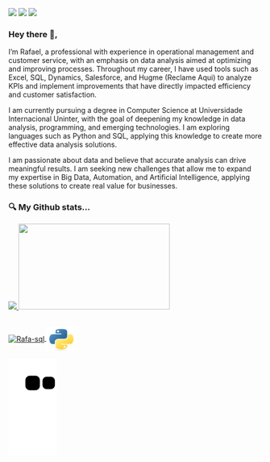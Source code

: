 <div>
  <p align="left">
    <a href="https://www.linkedin.com/in/therafaellima/" target="_blank"><img src="https://img.shields.io/badge/-LinkedIn-%230077B5?style=for-the-badge&logo=linkedin&logoColor=white" target="_blank"></a>
    <a href="https://instagram.com/therafaellima" target="_blank"><img src="https://img.shields.io/badge/-Instagram-%23E4405F?style=for-the-badge&logo=instagram&logoColor=pink" target="_blank"></a>
    <a href = "mailto:therafaellima@gmail.com"><img src="https://img.shields.io/badge/-Gmail-%23333?style=for-the-badge&logo=gmail&logoColor=white" target="_blank"></a>
</div>




### Hey there 👋,

I’m Rafael, a professional with experience in operational management and customer service, with an emphasis on data analysis aimed at optimizing and improving processes. Throughout my career, I have used tools such as Excel, SQL, Dynamics, Salesforce, and Hugme (Reclame Aqui) to analyze KPIs and implement improvements that have directly impacted efficiency and customer satisfaction.

I am currently pursuing a degree in Computer Science at Universidade Internacional Uninter, with the goal of deepening my knowledge in data analysis, programming, and emerging technologies. I am exploring languages such as Python and SQL, applying this knowledge to create more effective data analysis solutions.

I am passionate about data and believe that accurate analysis can drive meaningful results. I am seeking new challenges that allow me to expand my expertise in Big Data, Automation, and Artificial Intelligence, applying these solutions to create real value for businesses.


### 🔍 My Github stats...

 <div>
 <p align="left">
   <a href="https://github.com/therafaellima">
   <img height="170em" src="https://github-readme-stats.vercel.app/api?username=therafaellima&show_icons=true&theme=dracula&include_all_commits=true&count_private=true"/>
   <img height="170em" width="300" src="https://github-readme-stats.vercel.app/api/top-langs/?username=therafaellima&layout=compact&langs_count=16&theme=dracula"/>
<div>

<div style="display: inline_block"><br>
  <img align="center" alt="Rafa-sql" height="50" width="60" src="https://cdn.jsdelivr.net/gh/devicons/devicon@latest/icons/azuresqldatabase/azuresqldatabase-original.svg" />
  <img align="center" alt="Rafa-Python" height="50" width="60" src="https://raw.githubusercontent.com/devicons/devicon/master/icons/python/python-original.svg">
</div>


![Snake animation](https://github.com/therafaellima/therafaellima/blob/output/github-contribution-grid-snake.svg)

